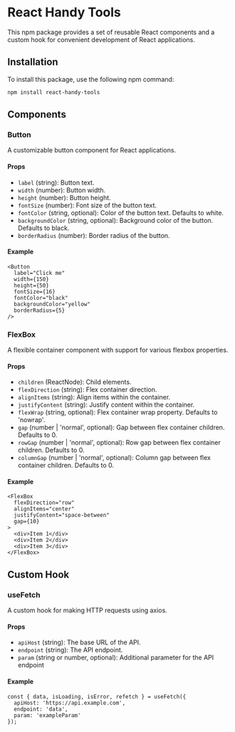 # React Handy Tools

This npm package provides a set of reusable React components and a custom hook for convenient development of React applications.

## Installation

To install this package, use the following npm command:

```bash
npm install react-handy-tools
```

## Components

### Button

A customizable button component for React applications.

#### Props

-   `label` (string): Button text.
-   `width` (number): Button width.
-   `height` (number): Button height.
-   `fontSize` (number): Font size of the button text.
-   `fontColor` (string, optional): Color of the button text. Defaults to white.
-   `backgroundColor` (string, optional): Background color of the button. Defaults to black.
-   `borderRadius` (number): Border radius of the button.

#### Example

```tsx
<Button
  label="Click me"
  width={150}
  height={50}
  fontSize={16}
  fontColor="black"
  backgroundColor="yellow"
  borderRadius={5}
/>
```

### FlexBox

A flexible container component with support for various flexbox properties.

#### Props

-   `children` (ReactNode): Child elements.
-   `flexDirection` (string): Flex container direction.
-   `alignItems` (string): Align items within the container.
-   `justifyContent` (string): Justify content within the container.
-   `flexWrap` (string, optional): Flex container wrap property. Defaults to 'nowrap'.
-   `gap` (number | 'normal', optional): Gap between flex container children. Defaults to 0.
-   `rowGap` (number | 'normal', optional): Row gap between flex container children. Defaults to 0.
-   `columnGap` (number | 'normal', optional): Column gap between flex container children. Defaults to 0.

#### Example

```tsx
<FlexBox
  flexDirection="row"
  alignItems="center"
  justifyContent="space-between"
  gap={10}
>
  <div>Item 1</div>
  <div>Item 2</div>
  <div>Item 3</div>
</FlexBox>
```

## Custom Hook

### useFetch

A custom hook for making HTTP requests using axios.

#### Props

-   `apiHost` (string): The base URL of the API.
-   `endpoint` (string): The API endpoint.
-   `param` (string or number, optional): Additional parameter for the API endpoint

#### Example

```tsx
const { data, isLoading, isError, refetch } = useFetch({
  apiHost: 'https://api.example.com',
  endpoint: 'data',
  param: 'exampleParam'
});
```

